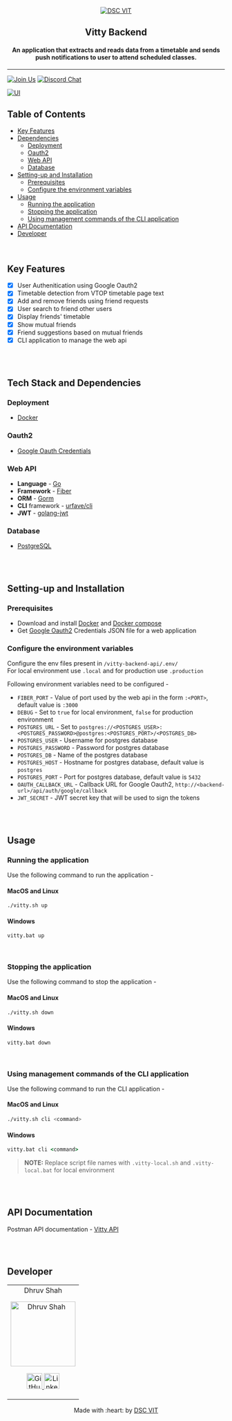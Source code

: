 <p align="center">
<a href="https://dscvit.com">
	<img src="https://user-images.githubusercontent.com/30529572/92081025-fabe6f00-edb1-11ea-9169-4a8a61a5dd45.png" alt="DSC VIT"/>
</a>
	<h2 align="center"> Vitty Backend</h2>
	<h4 align="center"> An application that extracts and reads data from a timetable and sends push notifications to user to attend scheduled classes.</h4>
</p>

---
[![Join Us](https://img.shields.io/badge/Join%20Us-Developer%20Student%20Clubs-red)](https://dsc.community.dev/vellore-institute-of-technology/)
[![Discord Chat](https://img.shields.io/discord/760928671698649098.svg)](https://discord.gg/498KVdSKWR)

[![UI ](https://img.shields.io/badge/User%20Interface-Link%20to%20UI-orange?style=flat-square&logo=appveyor)](https://www.figma.com/file/3ILW1qy1qIjiJ5S78zyIqh/VITTY?node-id=1%3A4)


## Table of Contents
- [Key Features](#key-features)
- [Dependencies](#dependencies)
	- [Deployment](#deployment)
	- [Oauth2](#oauth2)
	- [Web API](#web-api)
	- [Database](#database)
- [Setting-up and Installation](#setting-up-and-installation)
	- [Prerequisites](#prerequisites)
	- [Configure the environment variables](#configure-the-environment-variables)
- [Usage](#usage)
	- [Running the application](#running-the-application)
	- [Stopping the application](#stopping-the-application)
	- [Using management commands of the CLI application](#using-management-commands-of-the-cli-application)
- [API Documentation](#api-documentation)
- [Developer](#developer)


<br>

## Key Features
- [x] User Authenitication using Google Oauth2
- [x] Timetable detection from VTOP timetable page text
- [x] Add and remove friends using friend requests
- [x] User search to friend other users
- [x] Display friends' timetable
- [x] Show mutual friends
- [x] Friend suggestions based on mutual friends
- [x] CLI application to manage the web api
<!-- - [ ]  < feature >
- [ ]  < feature > -->

<br>
<br>

## Tech Stack and Dependencies
### Deployment
- [Docker](https://www.docker.com/)

### Oauth2
- [Google Oauth Credentials](https://developers.google.com/identity/protocols/oauth2/web-server)

### Web API
- **Language** - [Go](https://go.dev/)
- **Framework** - [Fiber](https://gofiber.io/)
- **ORM** - [Gorm](https://gorm.io/)
- **CLI** framework - [urfave/cli](https://cli.urfave.org/)
- **JWT** - [golang-jwt](https://golang-jwt.github.io/jwt/)

### Database
- [PostgreSQL](https://www.postgresql.org/)  

<br>
<br>

## Setting-up and Installation  
### Prerequisites
- Download and install [Docker](https://docs.docker.com/get-docker/) and [Docker compose](https://docs.docker.com/compose/install/)
- Get [Google Oauth2](https://developers.google.com/identity/protocols/oauth2/web-server) Credentials JSON file for a web application 

### Configure the environment variables
Configure the env files present in `/vitty-backend-api/.env/`   
For local environment use `.local` and for production use `.production`    

Following environment variables need to be configured -
- `FIBER_PORT` - Value of port used by the web api in the form `:<PORT>`, default value is `:3000`
- `DEBUG` - Set to `true` for local environment, `false` for production environment
- `POSTGRES_URL` - Set to `postgres://<POSTGRES_USER>:<POSTGRES_PASSWORD>@postgres:<POSTGRES_PORT>/<POSTGRES_DB>`
- `POSTGRES_USER` - Username for postgres database
- `POSTGRES_PASSWORD` - Password for postgres database
- `POSTGRES_DB` - Name of the postgres database
- `POSTGRES_HOST` - Hostname for postgres database, default value is `postgres`
- `POSTGRES_PORT` - Port for postgres database, default value is `5432`
- `OAUTH_CALLBACK_URL` - Callback URL for Google Oauth2, `http://<backend-url>/api/auth/google/callback`
- `JWT_SECRET` - JWT secret key that will be used to sign the tokens

<br>
<br>


## Usage
### Running the application
Use the following command to run the application -  

#### MacOS and Linux
```zsh
./vitty.sh up
```

#### Windows
```cmd
vitty.bat up
```

<br>

### Stopping the application
Use the following command to stop the application -

#### MacOS and Linux
```zsh
./vitty.sh down
```

#### Windows
```cmd
vitty.bat down
```

<br>

### Using management commands of the CLI application
Use the following command to run the CLI application -

#### MacOS and Linux
```zsh
./vitty.sh cli <command>
```

#### Windows
```cmd
vitty.bat cli <command>
```

> **NOTE:** Replace script file names with `.vitty-local.sh` and `.vitty-local.bat` for local environment

<br>
<br>

## API Documentation
Postman API documentation - [Vitty API](https://documenter.getpostman.com/view/23405999/2s93zFWeZx)

<br>
<br>

## Developer

<table>
	<tr align="center">
		<td>
		Dhruv Shah
		<p align="center">
			<img src = "https://avatars.githubusercontent.com/u/88224695" width="150" height="150" alt="Dhruv Shah">
		</p>
			<p align="center">
				<a href = "https://github.com/Dhruv9449">
					<img src = "http://www.iconninja.com/files/241/825/211/round-collaboration-social-github-code-circle-network-icon.svg" width="36" height = "36" alt="GitHub"/>
				</a>
				<a href = "https://www.linkedin.com/in/Dhruv9449" target="_blank">
					<img src = "http://www.iconninja.com/files/863/607/751/network-linkedin-social-connection-circular-circle-media-icon.svg" width="36" height="36" alt="LinkedIn"/>
				</a>
			</p>
		</td>
	</tr>
</table>

<p align="center">
	Made with :heart: by <a href="https://dscvit.com">DSC VIT</a>
</p>
